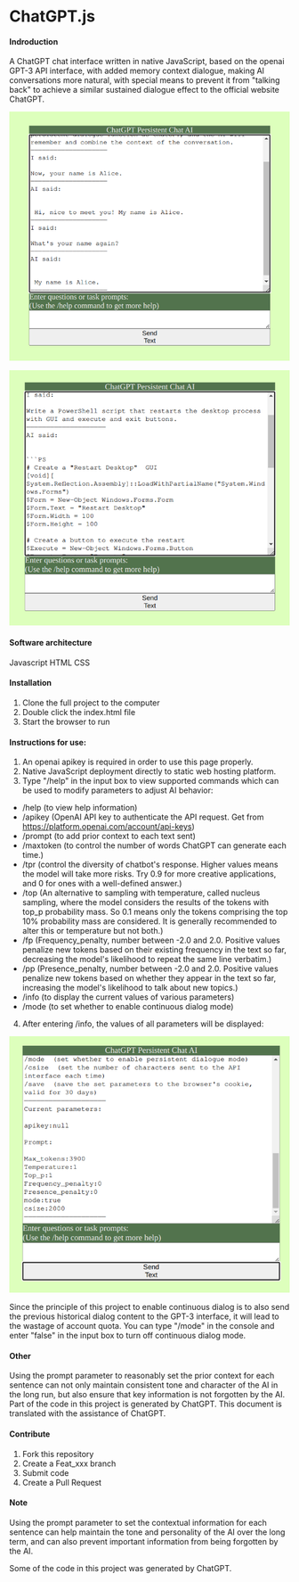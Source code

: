 # ChatGPT.js

#### Indroduction
A ChatGPT chat interface written in native JavaScript, based on the openai GPT-3 API interface, with added memory context dialogue, making AI conversations more natural, with special means to prevent it from "talking back" to achieve a similar sustained dialogue effect to the official website ChatGPT. 

![remembering name](img/alice.png)

![coding](img/ps1.png)

#### Software architecture 
Javascript HTML CSS

#### Installation
1. Clone the full project to the computer
2. Double click the index.html file 
3. Start the browser to run

#### Instructions for use:
1. An openai apikey is required in order to use this page properly.
2. Native JavaScript deployment directly to static web hosting platform.
3. Type "/help" in the input box to view supported commands which can be used to modify parameters to adjust AI behavior:
- /help (to view help information)
- /apikey (OpenAI API key to authenticate the API request. Get from https://platform.openai.com/account/api-keys)
- /prompt (to add prior context to each text sent)
- /maxtoken (to control the number of words ChatGPT can generate each time.)
- /tpr (control the diversity of chatbot's response. Higher values means the model will take more risks. Try 0.9 for more creative applications, and 0 for ones with a well-defined answer.)
- /top (An alternative to sampling with temperature, called nucleus sampling, where the model considers the results of the tokens with top_p probability mass. So 0.1 means only the tokens comprising the top 10% probability mass are considered. It is generally recommended to alter this or temperature but not both.)
- /fp (Frequency_penalty, number between -2.0 and 2.0. Positive values penalize new tokens based on their existing frequency in the text so far, decreasing the model's likelihood to repeat the same line verbatim.)
- /pp (Presence_penalty, number between -2.0 and 2.0. Positive values penalize new tokens based on whether they appear in the text so far, increasing the model's likelihood to talk about new topics.)
- /info (to display the current values of various parameters)
- /mode (to set whether to enable continuous dialog mode)

4. After entering /info, the values of all parameters will be displayed:

![info](img/info.png)

Since the principle of this project to enable continuous dialog is to also send the previous historical dialog content to the GPT-3 interface, it will lead to the wastage of account quota. You can type "/mode" in the console and enter "false" in the input box to turn off continuous dialog mode.

#### Other
Using the prompt parameter to reasonably set the prior context for each sentence can not only maintain consistent tone and character of the AI in the long run, but also ensure that key information is not forgotten by the AI.
Part of the code in this project is generated by ChatGPT.
This document is translated with the assistance of ChatGPT.

#### Contribute
1. Fork this repository
2. Create a Feat_xxx branch
3. Submit code
4. Create a Pull Request

#### Note
Using the prompt parameter to set the contextual information for each sentence can help maintain the tone and personality of the AI over the long term, and can also prevent important information from being forgotten by the AI.

Some of the code in this project was generated by ChatGPT.
